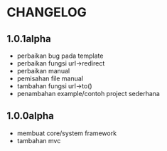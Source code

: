 CHANGELOG
=========

1.0.1alpha
-----
 
 * perbaikan bug pada template
 * perbaikan fungsi url->redirect
 * perbaikan manual
 * pemisahan file manual
 * tambahan fungsi url->to()
 * penambahan example/contoh project sederhana 

1.0.0alpha
-----

 * membuat core/system framework
 * tambahan mvc

